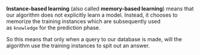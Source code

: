 **Instance-based learning** (also called **memory-based learning**) means that our algorithm does not explicitly learn a model. Instead, it chooses to memorize the training instances which are subsequently used as `knowledge` for the prediction phase. 

So this means that only when a query to our database is made, will the algorithm use the training instances to spit out an answer.

